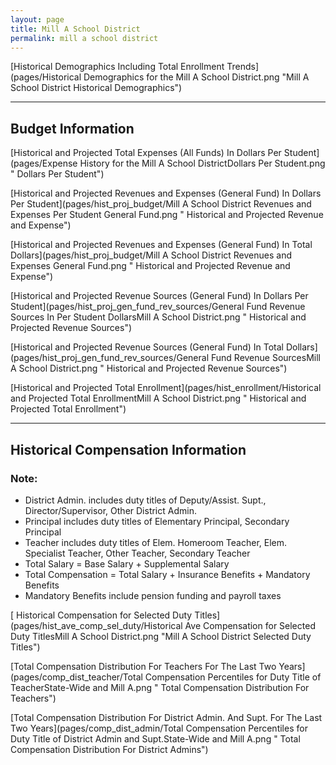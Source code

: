 ```yaml
---
layout: page
title: Mill A School District
permalink: mill a school district
---
```



[Historical Demographics Including Total Enrollment Trends](pages/Historical Demographics for the Mill A School District.png "Mill A School District Historical Demographics")

___

## Budget Information

[Historical and Projected Total Expenses (All Funds) In Dollars Per Student](pages/Expense History for the Mill A School DistrictDollars Per Student.png " Dollars Per Student")

[Historical and Projected Revenues and Expenses (General Fund) In Dollars Per Student](pages/hist_proj_budget/Mill A School District Revenues and Expenses Per Student General Fund.png " Historical and Projected Revenue and Expense")

[Historical and Projected Revenues and Expenses (General Fund) In Total Dollars](pages/hist_proj_budget/Mill A School District Revenues and Expenses General Fund.png " Historical and Projected Revenue and Expense")

[Historical and Projected Revenue Sources (General Fund) In Dollars Per Student](pages/hist_proj_gen_fund_rev_sources/General Fund Revenue Sources In Per Student DollarsMill A School District.png " Historical and Projected Revenue Sources")

[Historical and Projected Revenue Sources (General Fund) In Total Dollars](pages/hist_proj_gen_fund_rev_sources/General Fund Revenue SourcesMill A School District.png " Historical and Projected Revenue Sources")

[Historical and Projected Total Enrollment](pages/hist_enrollment/Historical and Projected Total EnrollmentMill A School District.png " Historical and Projected Total Enrollment")


___

## Historical Compensation Information
### Note:
- District Admin. includes duty titles of Deputy/Assist. Supt., Director/Supervisor, Other District Admin.
- Principal includes duty titles of Elementary Principal, Secondary Principal
- Teacher includes duty titles of Elem. Homeroom Teacher, Elem. Specialist Teacher, Other Teacher, Secondary Teacher
- Total Salary = Base Salary + Supplemental Salary
- Total Compensation = Total Salary + Insurance Benefits + Mandatory Benefits
- Mandatory Benefits include pension funding and payroll taxes

[ Historical Compensation for Selected Duty Titles](pages/hist_ave_comp_sel_duty/Historical Ave Compensation for Selected Duty TitlesMill A School District.png "Mill A School District Selected Duty Titles")

[Total Compensation Distribution For Teachers For The Last Two Years](pages/comp_dist_teacher/Total Compensation Percentiles for Duty Title of TeacherState-Wide and Mill A.png " Total Compensation Distribution For Teachers")

[Total Compensation Distribution For District Admin. And Supt. For The Last Two Years](pages/comp_dist_admin/Total Compensation Percentiles for Duty Title of District Admin and Supt.State-Wide and Mill A.png " Total Compensation Distribution For District Admins")

